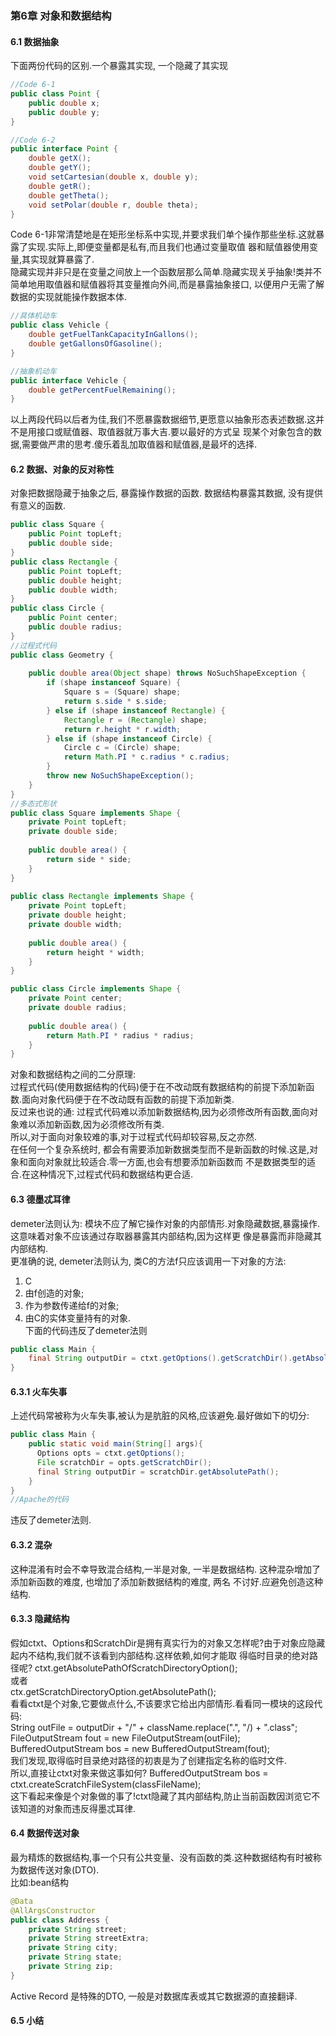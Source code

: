 ### 第6章 对象和数据结构
#### 6.1 数据抽象
下面两份代码的区别.一个暴露其实现, 一个隐藏了其实现
```java
//Code 6-1
public class Point {
    public double x;
    public double y;
}
```
```java
//Code 6-2
public interface Point {
    double getX();
    double getY();
    void setCartesian(double x, double y);
    double getR();
    double getTheta();
    void setPolar(double r, double theta);
}
```
Code 6-1非常清楚地是在矩形坐标系中实现,并要求我们单个操作那些坐标.这就暴露了实现.实际上,即便变量都是私有,而且我们也通过变量取值
器和赋值器使用变量,其实现就算暴露了.  
隐藏实现并非只是在变量之间放上一个函数层那么简单.隐藏实现关乎抽象!类并不简单地用取值器和赋值器将其变量推向外间,而是暴露抽象接口,
以便用户无需了解数据的实现就能操作数据本体.  
```java
//具体机动车
public class Vehicle {
    double getFuelTankCapacityInGallons();
    double getGallonsOfGasoline();
}
```
```java
//抽象机动车
public interface Vehicle {
    double getPercentFuelRemaining();
}
```
以上两段代码以后者为佳,我们不愿暴露数据细节,更愿意以抽象形态表述数据.这并不是用接口或赋值器、取值器就万事大吉.要以最好的方式呈
现某个对象包含的数据,需要做严肃的思考.傻乐着乱加取值器和赋值器,是最坏的选择.

#### 6.2 数据、对象的反对称性
对象把数据隐藏于抽象之后, 暴露操作数据的函数. 数据结构暴露其数据, 没有提供有意义的函数.  
```java
public class Square {
    public Point topLeft;
    public double side;
}
public class Rectangle {
    public Point topLeft;
    public double height;
    public double width;
}
public class Circle {
    public Point center;
    public double radius;
}
//过程式代码
public class Geometry {
    
    public double area(Object shape) throws NoSuchShapeException {
        if (shape instanceof Square) {
            Square s = (Square) shape;
            return s.side * s.side;
        } else if (shape instanceof Rectangle) {
            Rectangle r = (Rectangle) shape;
            return r.height * r.width;
        } else if (shape instanceof Circle) {
            Circle c = (Circle) shape;
            return Math.PI * c.radius * c.radius;
        } 
        throw new NoSuchShapeException();
    }
}
//多态式形状
public class Square implements Shape {
    private Point topLeft;
    private double side;
    
    public double area() {
        return side * side;
    }
}
    
public class Rectangle implements Shape {
    private Point topLeft;
    private double height;
    private double width;
    
    public double area() {
        return height * width;
    }
}

public class Circle implements Shape {
    private Point center;
    private double radius;
    
    public double area() {
        return Math.PI * radius * radius;
    }
}
```
对象和数据结构之间的二分原理:  
过程式代码(使用数据结构的代码)便于在不改动既有数据结构的前提下添加新函数.面向对象代码便于在不改动既有函数的前提下添加新类.  
反过来也说的通:
过程式代码难以添加新数据结构,因为必须修改所有函数,面向对象难以添加新函数,因为必须修改所有类.  
所以,对于面向对象较难的事,对于过程式代码却较容易,反之亦然.  
在任何一个复杂系统时, 都会有需要添加新数据类型而不是新函数的时候.这是,对象和面向对象就比较适合.零一方面,也会有想要添加新函数而
不是数据类型的适合.在这种情况下,过程式代码和数据结构更合适.

#### 6.3 德墨忒耳律
demeter法则认为: 模块不应了解它操作对象的内部情形.对象隐藏数据,暴露操作.这意味着对象不应该通过存取器暴露其内部结构,因为这样更
像是暴露而非隐藏其内部结构.  
更准确的说, demeter法则认为, 类C的方法f只应该调用一下对象的方法:  
1. C
2. 由f创造的对象;
3. 作为参数传递给f的对象;
4. 由C的实体变量持有的对象.  
下面的代码违反了demeter法则
```java
public class Main {
    final String outputDir = ctxt.getOptions().getScratchDir().getAbsolutePath();
}
```

#### 6.3.1 火车失事
上述代码常被称为火车失事,被认为是肮脏的风格,应该避免.最好做如下的切分:
```java
public class Main {
    public static void main(String[] args){
      Options opts = ctxt.getOptions();
      File scratchDir = opts.getScratchDir();
      final String outputDir = scratchDir.getAbsolutePath();
    }
}
//Apache的代码
```
违反了demeter法则.

#### 6.3.2 混杂
这种混淆有时会不幸导致混合结构,一半是对象, 一半是数据结构. 这种混杂增加了添加新函数的难度, 也增加了添加新数据结构的难度, 两名
不讨好.应避免创造这种结构.

#### 6.3.3 隐藏结构
假如ctxt、Options和ScratchDir是拥有真实行为的对象又怎样呢?由于对象应隐藏起内不结构,我们就不该看到内部结构.这样依赖,如何才能取
得临时目录的绝对路径呢?
ctxt.getAbsolutePathOfScratchDirectoryOption();  
或者  
ctx.getScratchDirectoryOption.getAbsolutePath();  
看看ctxt是个对象,它要做点什么,不该要求它给出内部情形.看看同一模块的这段代码:  
String outFile = outputDir + "/" + className.replace(".", "/) + ".class";  
FileOutputStream fout = new FileOutputStream(outFile);
BufferedOutputStream bos = new BufferedOutputStream(fout);  
我们发现,取得临时目录绝对路径的初衷是为了创建指定名称的临时文件.  
所以,直接让ctxt对象来做这事如何?
BufferedOutputStream bos = ctxt.createScratchFileSystem(classFileName);  
这下看起来像是个对象做的事了!ctxt隐藏了其内部结构,防止当前函数因浏览它不该知道的对象而违反得墨忒耳律.

#### 6.4 数据传送对象
最为精炼的数据结构,事一个只有公共变量、没有函数的类.这种数据结构有时被称为数据传送对象(DTO).  
比如:bean结构  
```java
@Data
@AllArgsConstructor
public class Address {
    private String street;
    private String streetExtra;
    private String city;
    private String state;
    private String zip;
}
```
Active Record 是特殊的DTO, 一般是对数据库表或其它数据源的直接翻译.

#### 6.5 小结


















